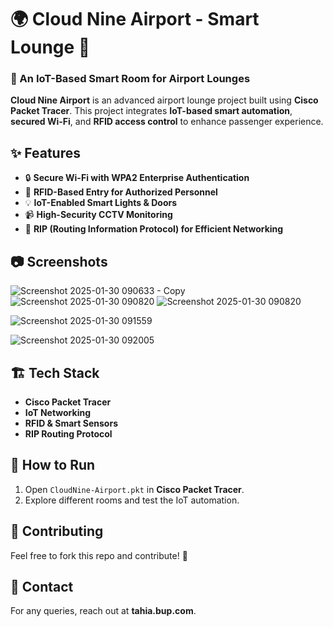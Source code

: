 # 🌍 Cloud Nine Airport - Smart Lounge 🚀

### 🛫 An IoT-Based Smart Room for Airport Lounges

**Cloud Nine Airport** is an advanced airport lounge project built using **Cisco Packet Tracer**. This project integrates **IoT-based smart automation**, **secured Wi-Fi**, and **RFID access control** to enhance passenger experience. 

## ✨ Features
- 🔒 **Secure Wi-Fi with WPA2 Enterprise Authentication**
- 🔑 **RFID-Based Entry for Authorized Personnel**
- 💡 **IoT-Enabled Smart Lights & Doors**
- 📹 **High-Security CCTV Monitoring**
- 🛜 **RIP (Routing Information Protocol) for Efficient Networking**

## 📷 Screenshots
![Screenshot 2025-01-30 090633 - Copy](https://github.com/user-attachments/assets/45c67484-0ffa-411d-b53c-d843ee89de17)
![Screenshot 2025-01-30 090820](https://github.com/user-attachments/assets/f672b337-95cd-40f7-b8c5-89424c769576)
![Screenshot 2025-01-30 090820](https://github.com/user-attachments/assets/ed534e9d-a812-4a81-9b21-98c7f757739e)

![Screenshot 2025-01-30 091559](https://github.com/user-attachments/assets/a215e4a6-393b-4b22-8cd7-0a905a66c64c)

![Screenshot 2025-01-30 092005](https://github.com/user-attachments/assets/a21bedcd-c443-40fb-944b-427cfa9a092d)


## 🏗️ Tech Stack
- **Cisco Packet Tracer**
- **IoT Networking**
- **RFID & Smart Sensors**
- **RIP Routing Protocol**

## 🚀 How to Run
1. Open `CloudNine-Airport.pkt` in **Cisco Packet Tracer**.
2. Explore different rooms and test the IoT automation.

## 🤝 Contributing
Feel free to fork this repo and contribute! 🚀

## 📩 Contact
For any queries, reach out at **tahia.bup.com**.
